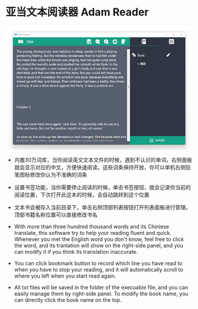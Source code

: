 # 亚当文本阅读器 Adam Reader
![alt text screenshot](/screenshot.jpg)

- 内置30万词库，当你阅读英文文本文件的时候，遇到不认识的单词，右侧面板就会显示对应的中文，方便快速阅读。这些词条保持开放，你可以单机右侧铅笔图标修改你认为不准确的词条
- 设置书签功能，当你需要停止阅读的时候，单击书签按钮，就会记录你当前的阅读位置，下次打开此这本的时候，会自动跳转到这个位置
- 文本书会被存入当前目录下，单击右侧顶部列表按钮打开列表面板进行管理。顶部书籍名称位置可以直接修改书名

- With more than three hundred thousand words and its Chiniese translate, this software try to help your reading fluent and quick. Whenever you met the English word you don't know, feel free to click the word, and its tranlation will show on the right-side panel, and you can modify it if you think its translation inaccurate.
- You can click bookmark button to record which line you have read to when you have to stop your reading, and it will automatically scroll to where you left when you start read again.
- All txt files will be saved in the folder of the execuable file, and you can easily manage them by right-side panel. To modify the book name, you can directly click the book name on the top.


